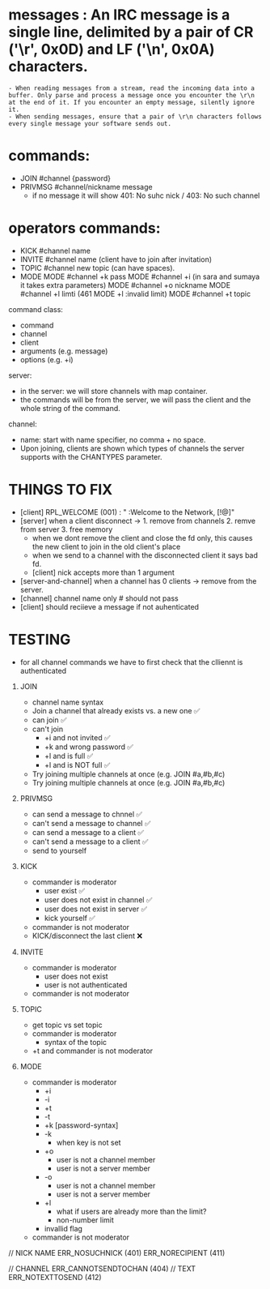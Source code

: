 # __messages__ : An IRC message is a single line, delimited by a pair of CR ('\r', 0x0D) and LF ('\n', 0x0A) characters.
	- When reading messages from a stream, read the incoming data into a buffer. Only parse and process a message once you encounter the \r\n at the end of it. If you encounter an empty message, silently ignore it.
	- When sending messages, ensure that a pair of \r\n characters follows every single message your software sends out.

# __commands:__
- JOIN #channel {password}
- PRIVMSG #channel/nickname message
	* if no message it will show 401: No suhc nick / 403: No such channel

# __operators commands:__
- KICK #channel name
- INVITE #channel name (client have to join after invitation)
- TOPIC #channel new topic (can have spaces).
- MODE
	MODE #channel +k pass
	MODE #channel +i (in sara and sumaya it takes extra parameters)
	MODE #channel +o nickname
	MODE #channel +l  limti (461 MODE +l :invalid limit)
	MODE #channel +t topic

command class:
- command
- channel
- client 
- arguments (e.g. message)
- options (e.g. +i)

server:
- in the server: we will store channels with map container.
- the commands will be from the server, we will pass the client and the whole string of the command.

channel:
- name: start with name specifier, no comma + no space.
- Upon joining, clients are shown which types of channels the server supports with the CHANTYPES parameter.




# THINGS TO FIX
- [client] RPL_WELCOME (001)  : "<client> :Welcome to the <networkname> Network, <nick>[!<user>@<host>]"
- [server] when a client disconnect -> 1. remove from channels 2. remve from server 3. free memory
	* when we dont remove the client and close the fd only, this causes the new client to join in the old client's place
	* when we send to a channel with the disconnected client it says bad fd.
	* [client] nick accepts more than 1 argument
- [server-and-channel] when a channel has 0 clients -> remove from the server.
- [channel] channel name only # should not pass
- [client] should reciieve a message if not auhenticated

# TESTING
* for all channel commands we have to first check that the clliennt is authenticated
1. JOIN
	- channel name syntax 
	- Join a channel that already exists vs. a new one ✅
	- can join ✅
	- can't join
		* +i and not invited ✅
		* +k and wrong password ✅
		* +l and is full ✅
		* +l and is NOT full ✅
	- Try joining multiple channels at once (e.g. JOIN #a,#b,#c)
	- Try joining multiple channels at once (e.g. JOIN #a,#b,#c)

2. PRIVMSG
	- can send a message to chnnel ✅
	- can't send a message to channel ✅
	- can send a message to a client ✅
	- can't send a message to a client ✅
	- send to yourself

3. KICK
	- commander is moderator 
		* user exist ✅
		* user does not exist in channel ✅
		* user does not exist in server ✅
		* kick yourself ✅
	- commander is not moderator
	- KICK/disconnect the last client ❌

4. INVITE
	- commander is moderator
		* user does not exist
		* user is not authenticated
	- commander is not moderator

5. TOPIC
	- get topic vs set topic
	- commander is moderator
		* syntax of the topic
	- +t and commander is not moderator

6. MODE
	- commander is moderator
		* +i
		* -i
		* +t
		* -t
		* +k [password-syntax]
		* -k
			* when key is not set
		* +o
			* user is not a channel member
			* user is not a server member
		* -o
			* user is not a channel member
			* user is not a server member
		* +l
			- what if users are already more than the limit?
			- non-number limit
		* invallid flag
	- commander is not moderator




// NICK NAME ERR_NOSUCHNICK (401) ERR_NORECIPIENT (411)

// CHANNEL ERR_CANNOTSENDTOCHAN (404)
// TEXT ERR_NOTEXTTOSEND (412)